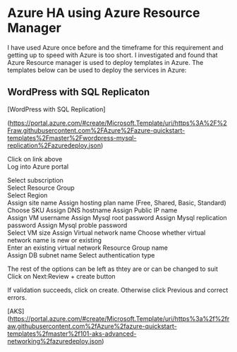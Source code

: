 # Azure HA using Azure Resource Manager

I have used Azure once before and the timeframe for this requirement and getting up to speed with Azure is too short. I investigated and found that Azure Resource manager is used to deploy templates in Azure. The templates below can be used to deploy the services in Azure:  

## WordPress with SQL Replicaton

[WordPress with SQL Replication]

(https://portal.azure.com/#create/Microsoft.Template/uri/https%3A%2F%2Fraw.githubusercontent.com%2FAzure%2Fazure-quickstart-templates%2Fmaster%2Fwordpress-mysql-replication%2Fazuredeploy.json)

Click on link above  
Log into Azure portal

Select subscription  
Select Resource Group  
Select Region  
Assign site name
Assign hosting plan name  (Free, Shared, Basic, Standard)  
Choose SKU 
Assign DNS hostname
Assign Public IP name  
Assign VM username
Assign Mysql root password
Assign Mysql replication password
Assign Mysql proble password  
Select VM size
Assign Virtual network name
Choose whether virtual network name is new or existing  
Enter an existing virtual network Resource Group name  
Assign DB subnet name
Select authentication type

The rest of the options can be left as thtey are or can be changed to suit 
Click on Next:Review + create button 

If validation succeeds, click on create. Otherwise click Previous and correct errors.



[AKS] 
(https://portal.azure.com/#create/Microsoft.Template/uri/https%3a%2f%2fraw.githubusercontent.com%2fAzure%2fazure-quickstart-templates%2fmaster%2f101-aks-advanced-networking%2fazuredeploy.json)
